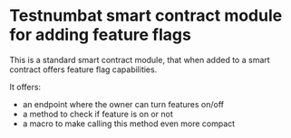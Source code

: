 # Testnumbat smart contract module for adding feature flags

This is a standard smart contract module, that when added to a smart contract offers feature flag capabilities.

It offers:
* an endpoint where the owner can turn features on/off
* a method to check if feature is on or not
* a macro to make calling this method even more compact

